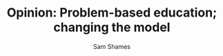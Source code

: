 ---
layout: leaf-node
title: "Opinion: Problem-based education; changing the model"
title-url: "http://tech.mit.edu/V132/N60/shames.html"
author: [ "Sam Shames" ]
groups: [ "pedagogical-styles" ]
categories: [ "problem-based-learning" ]
topics: [ "in-the-media" ]
summary: >
  Sam Shames discusses problem-based learning at MIT.
cite: >
  
pub-date: 2012-12-11
added_date: 2017-04-28
resource-type: external-page
---